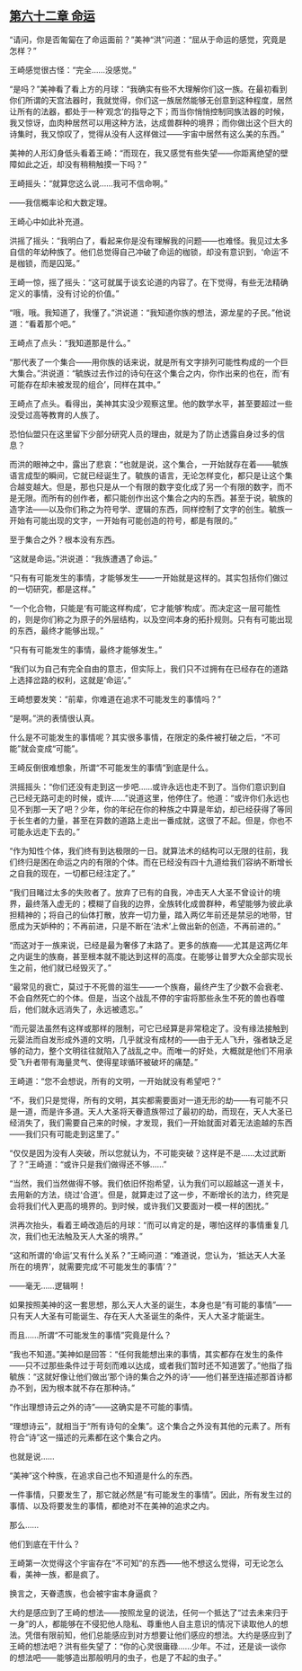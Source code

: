 ## [第六十二章 命运](https://www.xxbiquge.com/11_11207/9208195.html)


  “请问，你是否匍匐在了命运面前？”美神“洪”问道：“屈从于命运的感觉，究竟是怎样？”

  王崎感觉很古怪：“完全……没感觉。”

  “是吗？”美神看了看上方的月球：“我确实有些不大理解你们这一族。在最初看到你们所谓的天宫法器时，我就觉得，你们这一族居然能够无创意到这种程度，居然让所有的法器，都处于一种‘观念’的指导之下；而当你悄悄控制同族法器的时候，我又惊讶，血肉种居然可以用这种方法，达成兽群种的境界；而你做出这个巨大的诗集时，我又惊叹了，觉得从没有人这样做过——宇宙中居然有这么美的东西。”

  美神的人形幻身低头看着王崎：“而现在，我又感觉有些失望——你距离绝望的壁障如此之近，却没有稍稍触摸一下吗？”

  王崎摇头：“就算您这么说……我可不信命啊。”

  ——我信概率论和大数定理。

  王崎心中如此补充道。

  洪摇了摇头：“我明白了，看起来你是没有理解我的问题——也难怪。我见过太多自信的年幼种族了。他们总觉得自己冲破了命运的枷锁，却没有意识到，‘命运’不是枷锁，而是囚笼。”

  王崎一惊，摇了摇头：“这可就属于谈玄论道的内容了。在下觉得，有些无法精确定义的事情，没有讨论的价值。”

  “哦，哦。我知道了，我懂了。”洪说道：“我知道你族的想法，源龙星的子民。”他说道：“看着那个吧。”

  王崎点了点头：“我知道那是什么。”

  “那代表了一个集合——用你族的话来说，就是所有文字排列可能性构成的一个巨大集合。”洪说道：“毓族过去作过的诗句在这个集合之内，你作出来的也在，而‘有可能存在却未被发现的组合’，同样在其中。”

  王崎点了点头。看得出，美神其实没少观察这里。他的数学水平，甚至要超过一些没受过高等教育的人族了。

  恐怕仙盟只在这里留下少部分研究人员的理由，就是为了防止透露自身过多的信息？

  而洪的眼神之中，露出了悲哀：“也就是说，这个集合，一开始就存在着——毓族语言成型的瞬间，它就已经诞生了。毓族的语言，无论怎样变化，都只是让这个集合越变越大。但是，那也只是从一个有限的数字变化成了另一个有限的数字，而不是无限。而所有的创作者，都只能创作出这个集合之内的东西。甚至于说，毓族的造字法——以及你们称之为符号学、逻辑的东西，同样控制了文字的创生。毓族一开始有可能出现的文字，一开始有可能创造的符号，都是有限的。”

  至于集合之外？根本没有东西。

  “这就是命运。”洪说道：“我族遭遇了命运。”

  “只有有可能发生的事情，才能够发生——一开始就是这样的。其实包括你们做过的一切研究，都是这样。”

  “一个化合物，只能是‘有可能这样构成’，它才能够‘构成’。而决定这一层可能性的，则是你们称之为原子的外层结构，以及空间本身的拓扑规则。只有有可能出现的东西，最终才能够出现。”

  “只有有可能发生的事情，最终才能够发生。”

  “我们以为自己有完全自由的意志，但实际上，我们只不过拥有在已经存在的道路上选择岔路的权利，这就是‘命运’。”

  王崎想要发笑：“前辈，你难道在追求不可能发生的事情吗？”

  “是啊。”洪的表情很认真。

  什么是不可能发生的事情呢？其实很多事情，在限定的条件被打破之后，“不可能”就会变成“可能”。

  王崎反倒很难想象，所谓“不可能发生的事情”到底是什么。

  洪摇摇头：“你们还没有走到这一步吧……或许永远也走不到了。当你们意识到自己已经无路可走的时候，或许……”说道这里，他停住了。他道：“或许你们永远也见不到那一天了吧？少年，你的年纪在你的种族之中算是年幼，却已经获得了等同于长生者的力量，甚至在异数的道路上走出一番成就，这很了不起。但是，你也不可能永远走下去的。”

  “作为知性个体，我们终有到达极限的一日。就算法术的结构可以无限的往前，我们终归是困在命运之内的有限的个体。而在已经没有四十九道给我们容纳不断增长之自我的现在，一切都已经注定了。”

  “我们目睹过太多的失败者了。放弃了已有的自我，冲击天人大圣不曾设计的境界，最终落入虚无的；模糊了自我的边界，全族转化成兽群种，希望能够为彼此承担精神的；将自己的仙体打散，放弃一切力量，踏入两亿年前还是禁忌的地带，甘愿成为天妒种的；不再前进，只是不断在‘法术’上做出新的创造，不再前进的。”

  “而这对于一族来说，已经是最为奢侈了末路了。更多的族裔——尤其是这两亿年之内诞生的族裔，甚至根本就不能达到这样的高度。在能够让普罗大众全部实现长生之前，他们就已经毁灭了。”

  “最常见的衰亡，莫过于不死兽的滋生——一个族裔，最终产生了少数不会衰老、不会自然死亡的个体。但是，当这个战乱不停的宇宙将那些永生不死的兽也吞噬后，他们就永远消失了，永远被遗忘。”

  “而元婴法虽然有这样或那样的限制，可它已经算是非常稳定了。没有缘法接触到元婴法而自发形成外道的文明，几乎就没有成材的——由于无人飞升，强者缺乏足够的动力，整个文明往往就陷入了战乱之中。而唯一的好处，大概就是他们不用承受飞升者带有海量灵气、使得星球循环被破坏的痛楚。”

  王崎道：“您不会想说，所有的文明，一开始就没有希望吧？”

  “不，我们只是觉得，所有的文明，其实都需要面对一道无形的劫——有可能不只是一道，而是许多道。天人大圣将天眷遗族带过了最初的劫，而现在，天人大圣已经消失了，我们需要自己来的时候，才发现，我们一开始就面对着无法逾越的东西——我们只有可能走到这里了。”

  “仅仅是因为没有人突破，所以您就认为，不可能突破？这样是不是……太过武断了？”王崎道：“或许只是我们做得还不够……”

  “当然，我们当然做得不够。我们依旧怀抱希望，认为我们可以超越这一道关卡，去用新的方法，绕过‘合道’。但是，就算走过了这一步，不断增长的法力，终究是会将我们代入更高的境界的。到时候，或许我们又要面对一模一样的困扰。”

  洪再次抬头，看着王崎改造后的月球：“而可以肯定的是，哪怕这样的事情重复几次，我们也无法触及天人大圣的境界。”

  “这和所谓的‘命运’又有什么关系？”王崎问道：“难道说，您认为，‘抵达天人大圣所在的境界’，就需要完成‘不可能发生的事情’？”

  ——毫无……逻辑啊！

  如果按照美神的这一套思想，那么天人大圣的诞生，本身也是“有可能的事情”——只有天人大圣有可能诞生、存在天人大圣诞生的条件，天人大圣才能诞生。

  而且……所谓“不可能发生的事情”究竟是什么？

  “我也不知道。”美神如是回答：“任何我能想出来的事情，其实都存在发生的条件——只不过那些条件过于苛刻而难以达成，或者我们暂时还不知道罢了。”他指了指毓族：“这就好像让他们做出‘那个诗的集合之外的诗’——他们甚至连描述那首诗都办不到，因为根本就不存在那种诗。”

  “作出理想诗云之外的诗”——这确实是不可能的事情。

  “理想诗云”，就相当于“所有诗句的全集”。这个集合之外没有其他的元素了。所有符合“诗”这一描述的元素都在这个集合之内。

  也就是说……

  “美神”这个种族，在追求自己也不知道是什么的东西。

  一件事情，只要发生了，那它就必然是“有可能发生的事情”。因此，所有发生过的事情、以及将要发生的事情，都绝对不在美神的追求之内。

  那么……

  他们到底在干什么？

  王崎第一次觉得这个宇宙存在“不可知”的东西——他不想这么觉得，可无论怎么看，美神一族，都是疯了。

  换言之，天眷遗族，也会被宇宙本身逼疯？

  大约是感应到了王崎的想法——按照龙皇的说法，任何一个抵达了“过去未来归于一身”的人，都能够在不侵犯他人隐私、尊重他人自主意识的情况下读取他人的想法。凭借有限前知，他们总能感应到对方想要让他们感应的想法。大约是感应到了王崎的想法吧？洪有些失望了：“你的心灵很庸碌……少年。不过，还是谈一谈你的想法吧——能够造出那般明月的虫子，也是了不起的虫子。”
